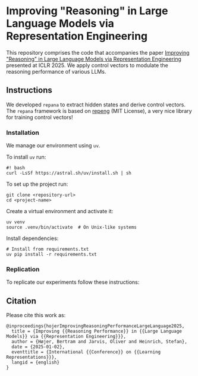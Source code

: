 # Improving "Reasoning" in Large Language Models via Representation Engineering

This repository comprises the code that accompanies the paper [Improving "Reasoning" in Large Language Models via Representation Engineering](https://openreview.net/pdf?id=IssPhpUsKt) presented at ICLR 2025. We apply control vectors to modulate the reasoning performance of various LLMs.

## Instructions

We developed `repana` to extract hidden states and derive control vectors. The `repana` framework is based on [repeng](https://github.com/vgel/repeng) (MIT License), a very nice library for training control vectors!

### Installation

We manage our environment using `uv`. 

To install `uv` run:
```
#! bash
curl -LsSf https://astral.sh/uv/install.sh | sh
```

To set up the project run:
```
git clone <repository-url>
cd <project-name>
```

Create a virtual environment and activate it:
```
uv venv
source .venv/bin/activate  # On Unix-like systems
```
Install dependencies:
```
# Install from requirements.txt
uv pip install -r requirements.txt
```

### Replication

To replicate our experiments follow these instructions:

## Citation

Please cite this work as:

```
@inproceedings{hojerImprovingReasoningPerformanceLargeLanguage2025,
  title = {Improving {{Reasoning Performance}} in {{Large Language Models}} via {{Representation Engineering}}},
  author = {Højer, Bertram and Jarvis, Oliver and Heinrich, Stefan},
  date = {2025-01-02},
  eventtitle = {International {{Conference}} on {{Learning Representations}}},
  langid = {english}
}
```
